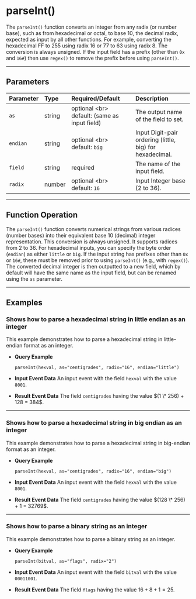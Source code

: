 # parseInt()

The `parseInt()` function converts an integer from any radix (or number base), such as from hexadecimal or octal, to base 10, the decimal radix, expected as input by all other functions. For example, converting the hexadecimal FF to 255 using radix 16 or 77 to 63 using radix 8. The conversion is always unsigned. If the input field has a prefix (other than `0x` and `16#`) then use `regex()` to remove the prefix before using `parseInt()`.

***

## Parameters

| Parameter | Type | Required/Default | Description |
| :--- | :--- | :--- | :--- |
| `as` | string | optional \<br\> default: (same as input field) | The output name of the field to set. |
| `endian` | string | optional \<br\> default: `big` | Input Digit-pair ordering (little, big) for hexadecimal. |
| `field` | string | required | The name of the input field. |
| `radix` | number | optional \<br\> default: `16` | Input Integer base (2 to 36). |

***

## Function Operation

The `parseInt()` function converts numerical strings from various radices (number bases) into their equivalent base 10 (decimal) integer representation. This conversion is always unsigned. It supports radices from 2 to 36. For hexadecimal inputs, you can specify the byte order (`endian`) as either `little` or `big`. If the input string has prefixes other than `0x` or `16#`, these must be removed prior to using `parseInt()` (e.g., with `regex()`). The converted decimal integer is then outputted to a new field, which by default will have the same name as the input field, but can be renamed using the `as` parameter.

***

## Examples

### Shows how to parse a hexadecimal string in little endian as an integer

This example demonstrates how to parse a hexadecimal string in little-endian format as an integer.

  * **Query Example**

    ```
    parseInt(hexval, as="centigrades", radix="16", endian="little")
    ```

  * **Input Event Data**
    An input event with the field `hexval` with the value `8001`.

  * **Result Event Data**
    The field `centigrades` having the value $(1 \* 256) + 128 = 384$.

---

### Shows how to parse a hexadecimal string in big endian as an integer

This example demonstrates how to parse a hexadecimal string in big-endian format as an integer.

  * **Query Example**

    ```
    parseInt(hexval, as="centigrades", radix="16", endian="big")
    ```

  * **Input Event Data**
    An input event with the field `hexval` with the value `8001`.

  * **Result Event Data**
    The field `centigrades` having the value $(128 \* 256) + 1 = 32769$.

---

### Shows how to parse a binary string as an integer

This example demonstrates how to parse a binary string as an integer.

  * **Query Example**

    ```
    parseInt(bitval, as="flags", radix="2")
    ```

  * **Input Event Data**
    An input event with the field `bitval` with the value `00011001`.

  * **Result Event Data**
    The field `flags` having the value $16 + 8 + 1 = 25$.